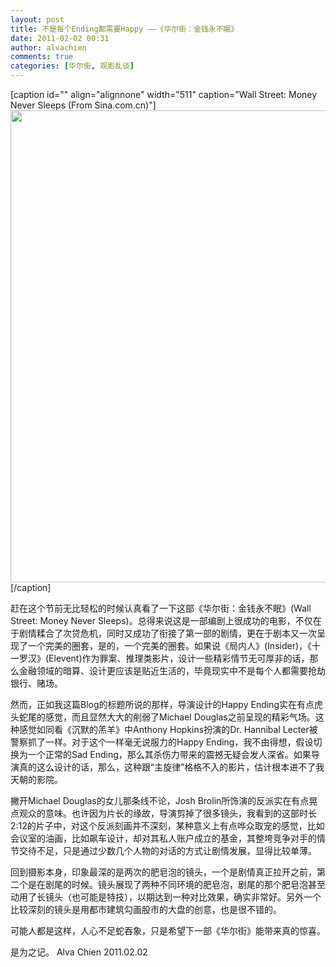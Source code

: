 ```yaml
---
layout: post
title: 不是每个Ending都需要Happy ——《华尔街：金钱永不眠》
date: 2011-02-02 00:31
author: alvachien
comments: true
categories: [华尔街, 观影乱谈]
---
```

[caption id="" align="alignnone" width="511" caption="Wall Street: Money Never Sleeps (From Sina.com.cn)"]<img title="Wall Street: Money Never Sleeps" src="http://apollo.s.dpool.sina.com.cn/nd/dataent/moviepic/pics/10/moviepic_bdd9b0a85ab26ed027c231c53799f967.jpg" alt="" width="511" height="755" />[/caption]

赶在这个节前无比轻松的时候认真看了一下这部《华尔街：金钱永不眠》(Wall Street: Money Never Sleeps)。总得来说这是一部编剧上很成功的电影，不仅在于剧情糅合了次贷危机，同时又成功了衔接了第一部的剧情，更在于剧本又一次呈现了一个完美的圈套，是的，一个完美的圈套。如果说《局内人》(Insider)，《十一罗汉》(Elevent)作为罪案、推理类影片，设计一些精彩情节无可厚非的话，那么金融领域的暗算、设计更应该是贴近生活的，毕竟现实中不是每个人都需要抢劫银行、赌场。

然而，正如我这篇Blog的标题所说的那样，导演设计的Happy Ending实在有点虎头蛇尾的感觉，而且显然大大的削弱了Michael Douglas之前呈现的精彩气场。这种感觉如同看《沉默的羔羊》中Anthony Hopkins扮演的Dr. Hannibal Lecter被警察抓了一样。对于这个一样毫无说服力的Happy Ending，我不由得想，假设切换为一个正常的Sad Ending，那么其杀伤力带来的震撼无疑会发人深省。如果导演真的这么设计的话，那么，这种跟“主旋律”格格不入的影片，估计根本进不了我天朝的影院。

撇开Michael Douglas的女儿那条线不论，Josh Brolin所饰演的反派实在有点晃点观众的意味。也许因为片长的缘故，导演剪掉了很多镜头，我看到的这部时长2:12的片子中，对这个反派刻画并不深刻，某种意义上有点哗众取宠的感觉，比如会议室的油画，比如飙车设计，却对其私人账户成立的基金，其整垮竞争对手的情节交待不足，只是通过少数几个人物的对话的方式让剧情发展，显得比较单薄。

回到摄影本身，印象最深的是两次的肥皂泡的镜头，一个是剧情真正拉开之前，第二个是在剧尾的时候。镜头展现了两种不同环境的肥皂泡，剧尾的那个肥皂泡甚至动用了长镜头（也可能是特技），以期达到一种对比效果，确实非常好。另外一个比较深刻的镜头是用都市建筑勾画股市的大盘的创意，也是很不错的。

可能人都是这样，人心不足蛇吞象，只是希望下一部《华尔街》能带来真的惊喜。

是为之记。
Alva Chien
2011.02.02
